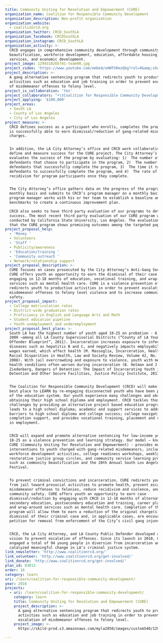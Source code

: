```yaml
---
title: Community Uniting for Resolution and Empowerment (CURE)
organization_name: Coalition for Responsible Community Development
organization_description: Non-profit organization
organization_website:
  - coalitionrcd.org
organization_twitter: CRCD_SouthLA
organization_facebook: CRCDSouthLA
organization_instagram: CRCD_SouthLA
organization_activity: >-
  CRCD engages in comprehensive community development through community
  beautification, workforce development, education, affordable housing, support
  services, and economic development.
project_image: 1299310265741-team90.jpg
project_video: 'https://www.youtube.com/embed/oHWTV6mzQbg?rel=0&amp;showinfo=0'
project_description: >-
  A gang alternative sentencing program that redirects youth to productive
  activities such as education and job training in order to prevent escalation
  of misdemeanor offenses to felony level.
project_is_collaboration: 'Yes'
project_collaborators: "•\tCoalition for Responsible Community Development, •\tLA City Attorney Office, •\tLA County Public Defender"
project_applying: '$100,000'
project_areas:
  - South LA
  - County of Los Angeles
  - City of Los Angeles
project_measure: >-
  CRCD defines success as a participant who enrolls, completes the program, and
  is successfully able to earn dismissal/reduction of gang-related misdemeanor
  charges.


  In addition, the LA City Attorney’s office and CRCD work collaboratively to
  define and measure success for the CURE project. The City Attorney’s office
  evaluates the success of the program by evaluating: 1)  The number of
  defendants that choose to participate in the program, 2)  The number of
  defendants that successfully complete the program, 3)  The time it takes
  defendants to successfully complete the program, and 4)  The rate of
  recidivism for program participants once they complete.


  The City Attorney’s office gathers data on the progress of the program on a
  monthly basis and submits to CRCD’s program manager on a monthly basis. The
  program manager works with his or her team to establish a baseline and develop
  benchmarks to create a continuous improvement plan.

  CRCD also seeks to have third party evaluation of our programs to determine
  success. The most recent third party evaluation of our CURE program was
  conducted by California State University, Los Angeles. The evaluation revealed
  that the CURE program shows promising outcomes among the targeted population.
project_proposal_help:
  - 'Money '
  - Volunteers
  - 'Staff '
  - Publicity/awareness
  - 'Education/training '
  - 'Community outreach '
  - Network/relationship support
project_proposal_description: >-
  CURE focuses on cases prosecuted by the City Attorney’s Anti-Gang Section.
  CURE offers youth an opportunity to earn the dismissal of their case by
  engaging in 12-18 months of education, vocational training, and wrap-around
  services such as mental health care. CURE is a violence prevention effort that
  redirects youth to productive activities in order to prevent escalation of
  misdemeanor offenses to felony level violence and to increase community
  safety.
project_proposal_impact:
  - College matriculation rates
  - District-wide graduation rates
  - Proficiency in English and Language Arts and Math
  - Student education pipeline
  - Youth unemployment and underemployment
project_proposal_best_place: >-
  South LA has the highest number of youth aged 18-25 on probation - 6,339 in
  2009 –among all LA County Supervisorial Districts (“County of LA Young
  Offender Blueprint”, 2011). Incarceration increases exposure to infectious
  diseases such as hepatitis B and C, and negatively impacts employability and
  wages earned, which affect health (M. Massoglia, Incarceration, Health, and
  Racial Disparities in Health, Law and Society Review, Volume 42, No. 2, June
  2008). With jail overcrowding and exposure to violence, youth with mental
  health conditions often worsen during incarceration (B. Holman and J.
  Ziedenberg, Dangers of Detention: The Impact of Incarcerating Youth in
  Detention and Other Secure Facilities, Justice Policy Institute, 2011).


  The Coalition for Responsible Community Development (CRCD) will make LA the
  best place to LEARN by re-engaging disconnected youth who have been pushed out
  of the education system. Our youth experience many challenges and obstacles in
  obtaining their high school diploma and employment. CRCD tackles those
  challenges by providing an alternative project based education program that
  leads to a high school diploma; academic and support services to address
  barriers to high school diploma and college success; college navigation and
  completion support, and provides vocational training, placement and retention
  in employment.  


  CRCD will expand and promote alternative sentencing for low-income youth aged
  18-25 as a violence prevention and learning strategy. Our model – known as
  CURE (Community Uniting for Resolution and Empowerment) - provides multiple
  interventions to youth charged with gang-related misdemeanors, including:
  workforce development activities, college readiness workshops, weekly
  restorative justice group circles, and community service learning projects
  such as community beautification and the 20th Annual South Los Angeles Jazz
  Festival.


  To prevent criminal convictions and incarceration, CURE redirects youth away
  from jail toward prosocial activities to promote health, prevent escalation of
  misdemeanor offenses to felonies, reduce recidivism and violence, and increase
  community safety. CURE offers youth an opportunity to earn case
  dismissal/reduction by engaging with CRCD in 12-18 months of alternative
  secondary education, postsecondary education and training, career placement,
  and wrap-around services such as mental health care. Completion of this
  program will allow them to earn a reduction of the original charge(s), or a
  dismissal of their criminal case and, in applicable cases, are encouraged to
  petition for removal from enforcement of the City’s civil gang injunctions.


  CRCD, the LA City Attorney, and LA County Public Defender developed a shared
  vision to prevent escalation of offenses. Since its launch in 2010, CRCD has
  engaged a total of 94 young people in diversion from incarceration and has
  catalyzed meaningful change in LA’s criminal justice system.
link_newsletter: 'http://www.coalitionrcd.org/'
link_volunteer: 'http://www.coalitionrcd.org/get-involved/'
link_donate: 'http://www.coalitionrcd.org/get-involved/'
plan_id: 83813
order: 16
category: learn
uri: /learn/coalition-for-responsible-community-development/
year: 2016
projects:
  - uri: /learn/coalition-for-responsible-community-development/
    category: learn
    title: Community Uniting for Resolution and Empowerment (CURE)
    project_description: >-
      A gang alternative sentencing program that redirects youth to productive
      activities such as education and job training in order to prevent
      escalation of misdemeanor offenses to felony level.
    project_image: >-
      https://skild-prod.s3.amazonaws.com/myla2050/images/custom540/1299310265741-team90.jpg

---
```

